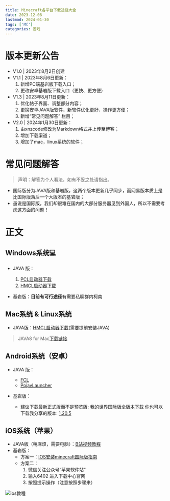 ```yaml
---
title: Minecraft各平台下载途径大全
date: 2023-12-08
lastmod: 2024-01-30
tags: ['MC']
categories: 游戏
---
```


# 版本更新公告
- V1.0  |  2023年8月2日创建
- V1.1  |  2023年8月6日更新：
    1. 新增PC端基岩版下载入口；
    2. 更改安卓基岩版下载入口（更快、更方便）
- V1.3  |  2023年8月11日更新：  
    1. 优化帖子界面、调整部分内容；
    2. 更换安卓JAVA版软件，新软件优化更好、操作更方便；
    3. 新增“常见问题解答”   栏目；
- V2.0  |  2024年1月30日更新：
    1. 由xnzcode修改为Markdown格式并上传至博客；
    2. 增加下载渠道；
    3. 增加了mac，linux系统的软件；

# 常见问题解答
> 声明：解答为个人看法，如有不妥之处请指出。
- 国际版分为JAVA版和基岩版，这两个版本更新几乎同步，而网易版本质上是比国际版落后一个大版本的基岩版；
- 虽说是国际版，我们却很难在国内的大部分服务器见到外国人，所以不需要考虑这方面的问题！
# 正文
## Windows系统💻

+ JAVA 版：
	1. [PCL启动器下载](https://afdian.net/p/0164034c016c11ebafcb52540025c377)
	2. [HMCL启动器下载](https://hmcl.huangyuhui.net/download/)

+ 基岩版：**目前有可行途径**有需要私聊群内柯南
## Mac系统 & Linux系统

 + JAVA版：[HMCL启动器下载](https://hmcl.huangyuhui.net/download/)(需要提前安装JAVA)
 > JAVA8 for Mac[下载链接](https://javadl.oracle.com/webapps/download/AutoDL?BundleId=249545_4d245f941845490c91360409ecffb3b4)
## Android系统（安卓）

+ JAVA 版：
  - [FCL](https://github.com/FCL-Team/FoldCraftLauncher)
  - [PojavLauncher](https://github.com/PojavLauncherTeam)       
  
+ 基岩版：
    - 建议下载最新正式版而不是预览版: [我的世界国际版全版本下载](http://mcapks.com/)
    你也可以下载我分享的版本: [1.20.5](https://pan.huang1111.cn/s/DWgxS4)

## iOS系统（苹果）
 - JAVA版（稍麻烦，需要电脑）：[B站视频教程](https://b23.tv/IBcmONh)
 - 基岩版：
     - 方案一：[IOS安装minecraft国际版指南]()
	 - 方案二：
        1. 微信关注公众号“苹果软件站”
        2. 输入6402 进入下载中心官网
        3. 按照提示操作（注意按照步骤来）
           
![ios教程](https://www.freeimg.cn/i/2024/01/30/65b7e126b6d65.jpg)
